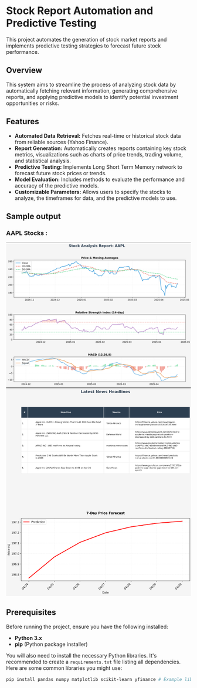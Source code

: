 # Stock Report Automation and Predictive Testing

This project automates the generation of stock market reports and implements predictive testing strategies to forecast future stock performance.

## Overview

This system aims to streamline the process of analyzing stock data by automatically fetching relevant information, generating comprehensive reports, and applying predictive models to identify potential investment opportunities or risks.

## Features

* **Automated Data Retrieval:** Fetches real-time or historical stock data from reliable sources (Yahoo Finance).
* **Report Generation:** Automatically creates reports containing key stock metrics, visualizations such as charts of price trends, trading volume, and statistical analysis.
* **Predictive Testing:** Implements Long Short Term Memory network to forecast future stock prices or trends.
* **Model Evaluation:** Includes methods to evaluate the performance and accuracy of the predictive models.
* **Customizable Parameters:** Allows users to specify the stocks to analyze, the timeframes for data, and the predictive models to use.

## Sample output 
### AAPL Stocks :

![First Page](sample_output1.png)
![Second Page](sample_output2.png)

## Prerequisites

Before running the project, ensure you have the following installed:

* **Python 3.x**
* **pip** (Python package installer)

You will also need to install the necessary Python libraries. It's recommended to create a `requirements.txt` file listing all dependencies. Here are some common libraries you might use:

```bash
pip install pandas numpy matplotlib scikit-learn yfinance # Example libraries, adjust as needed
